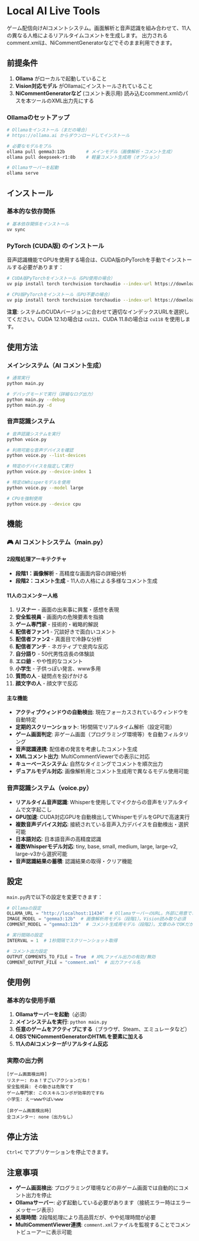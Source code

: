 # Local AI Live Tools

ゲーム配信向けAIコメントシステム。画面解析と音声認識を組み合わせて、11人の異なる人格によるリアルタイムコメントを生成します。
出力されるcomment.xmlは、NiCommentGeneratorなどでそのまま利用できます。

## 前提条件

1. **Ollama** がローカルで起動していること
2. **Vision対応モデル** がOllamaにインストールされていること
3. **NiCommentGeneratorなど** (コメント表示用) 読み込むcomment.xmlのパスを本ツールのXML出力先にする

### Ollamaのセットアップ

```bash
# Ollamaをインストール（まだの場合）
# https://ollama.ai からダウンロードしてインストール

# 必要なモデルをプル
ollama pull gemma3:12b        # メインモデル（画像解析・コメント生成）
ollama pull deepseek-r1:8b    # 軽量コメント生成用（オプション）

# Ollamaサーバーを起動
ollama serve
```

## インストール

### 基本的な依存関係

```bash
# 基本依存関係をインストール
uv sync
```

### PyTorch (CUDA版) のインストール

音声認識機能でGPUを使用する場合は、CUDA版のPyTorchを手動でインストールする必要があります：

```bash
# CUDA版PyTorchをインストール（GPU使用の場合）
uv pip install torch torchvision torchaudio --index-url https://download.pytorch.org/whl/cu121

# CPU版PyTorchをインストール（GPU不要の場合）
uv pip install torch torchvision torchaudio --index-url https://download.pytorch.org/whl/cpu
```

**注意**: システムのCUDAバージョンに合わせて適切なインデックスURLを選択してください。CUDA 12.1の場合は `cu121`、CUDA 11.8の場合は `cu118` を使用します。

## 使用方法

### メインシステム（AI コメント生成）

```bash
# 通常実行
python main.py

# デバッグモードで実行（詳細なログ出力）
python main.py --debug
python main.py -d
```

### 音声認識システム

```bash
# 音声認識システムを実行
python voice.py

# 利用可能な音声デバイスを確認
python voice.py --list-devices

# 特定のデバイスを指定して実行
python voice.py --device-index 1

# 特定のWhisperモデルを使用
python voice.py --model large

# CPUを強制使用
python voice.py --device cpu
```

## 機能

### 🎮 AI コメントシステム（main.py）

#### 2段階処理アーキテクチャ
- **段階1：画像解析** - 高精度な画面内容の詳細分析
- **段階2：コメント生成** - 11人の人格による多様なコメント生成

#### 11人のコメンター人格
1. **リスナー** - 画面の出来事に興奮・感想を表現
2. **安全監視員** - 画面内の危険要素を指摘
3. **ゲーム専門家** - 技術的・戦略的解説
4. **配信者ファン1** - 冗談好きで面白いコメント
5. **配信者ファン2** - 真面目で冷静な分析
6. **配信者アンチ** - ネガティブで皮肉な反応
7. **自分語り** - 50代男性店長の体験談
8. **エロ爺** - やや性的なコメント
9. **小学生** - 子供っぽい発言、www多用
10. **質問の人** - 疑問点を投げかける
11. **顔文字の人** - 顔文字で反応

#### 主な機能
- **アクティブウィンドウの自動検出**: 現在フォーカスされているウィンドウを自動特定
- **定期的スクリーンショット**: 1秒間隔でリアルタイム解析（設定可能）
- **ゲーム画面判定**: 非ゲーム画面（プログラミング環境等）を自動フィルタリング
- **音声認識連携**: 配信者の発言を考慮したコメント生成
- **XMLコメント出力**: MultiCommentViewerでの表示に対応
- **キューベースシステム**: 自然なタイミングでコメントを順次出力
- **デュアルモデル対応**: 画像解析用とコメント生成用で異なるモデル使用可能

### 音声認識システム（voice.py）

- **リアルタイム音声認識**: Whisperを使用してマイクからの音声をリアルタイムで文字起こし
- **GPU加速**: CUDA対応GPUを自動検出してWhisperモデルをGPUで高速実行
- **複数音声デバイス対応**: 接続されている音声入力デバイスを自動検出・選択可能
- **日本語対応**: 日本語音声の高精度認識
- **複数Whisperモデル対応**: tiny, base, small, medium, large, large-v2, large-v3から選択可能
- **音声認識結果の蓄積**: 認識結果の取得・クリア機能

## 設定

`main.py`内で以下の設定を変更できます：

```python
# Ollamaの設定
OLLAMA_URL = "http://localhost:11434"  # OllamaサーバーのURL。外部に用意できるのであればその方が良い
IMAGE_MODEL = "gemma3:12b"  # 画像解析用モデル（段階1）。Vision読み取り必須
COMMENT_MODEL = "gemma3:12b"  # コメント生成用モデル（段階2）。文章のみでOKだがgemma3でも可

# 実行間隔の設定
INTERVAL = 1  # 1秒間隔でスクリーンショット取得

# コメント出力設定
OUTPUT_COMMENTS_TO_FILE = True  # XMLファイル出力の有効/無効
COMMENT_OUTPUT_FILE = "comment.xml"  # 出力ファイル名
```

## 使用例

### 基本的な使用手順

1. **Ollamaサーバーを起動**（必須）
2. **メインシステムを実行**: `python main.py`
3. **任意のゲームをアクティブにする**（ブラウザ、Steam、エミュレータなど）
4. **OBSでNiCommentGeneratorのHTMLを要素に加える**
5. **11人のAIコメンターがリアルタイム反応**

### 実際の出力例

```
[ゲーム画面検出時]
リスナー: わぁ！すごいアクションだね！
安全監視員: その動きは危険です
ゲーム専門家: このスキルコンボが効率的ですね
小学生: えーwwwやばいwww

[非ゲーム画面検出時]
全コメンター: none（出力なし）
```

## 停止方法

`Ctrl+C` でアプリケーションを停止できます。

## 注意事項

- **ゲーム画面検出**: プログラミング環境などの非ゲーム画面では自動的にコメント出力を停止
- **Ollamaサーバー**: 必ず起動している必要があります（接続エラー時はエラーメッセージ表示）
- **処理時間**: 2段階処理により高品質だが、やや処理時間が必要
- **MultiCommentViewer連携**: `comment.xml`ファイルを監視することでコメントビューアーに表示可能
